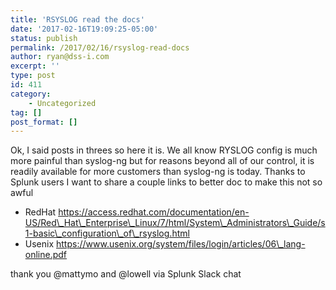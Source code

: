 ```yaml
---
title: 'RSYSLOG read the docs'
date: '2017-02-16T19:09:25-05:00'
status: publish
permalink: /2017/02/16/rsyslog-read-docs
author: ryan@dss-i.com
excerpt: ''
type: post
id: 411
category:
    - Uncategorized
tag: []
post_format: []
---
```

Ok, I said posts in threes so here it is. We all know RYSLOG config is much more painful than syslog-ng but for reasons beyond all of our control, it is readily available for more customers than syslog-ng is today. Thanks to Splunk users I want to share a couple links to better doc to make this not so awful

- RedHat https://access.redhat.com/documentation/en-US/Red\_Hat\_Enterprise\_Linux/7/html/System\_Administrators\_Guide/s1-basic\_configuration\_of\_rsyslog.html
- Usenix https://www.usenix.org/system/files/login/articles/06\_lang-online.pdf

thank you @mattymo and @lowell via Splunk Slack chat
